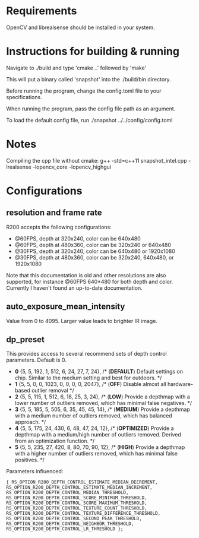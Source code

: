 # Requirements

OpenCV and librealsense should be installed in your system.

# Instructions for building & running

Navigate to ./build and type 'cmake ..' followed by 'make'

This will put a binary called 'snapshot' into the ./build/bin directory.

Before running the program, change the config.toml file to your specifications.

When running the program, pass the config file path as an argument.

To load the default config file, run ./snapshot ../../config/config.toml

# Notes

Compiling the cpp file without cmake: g++ -std=c++11 snapshot_intel.cpp -lrealsense -lopencv_core -lopencv_highgui

# Configurations

## resolution and frame rate

R200 accepts the following configurations:

* @60FPS, depth at 320x240, color can be 640x480
* @60FPS, depth at 480x360,  color can be 320x240 or 640x480
* @30FPS, depth at 320x240, color can be 640x480 or 1920x1080
* @30FPS, depth at 480x360, color can be 320x240, 640x480, or 1920x1080

Note that this documentation is old and other resolutions are also supported, for instance @60FPS 640*480 for both depth and color. Currently I haven't found an up-to-date documentation. 

## auto_exposure_mean_intensity

Value from 0 to 4095. Larger value leads to brighter IR image.

## dp_preset

This provides access to several recommend sets of depth control parameters. Default is 0.

* __0__ {5, 5, 192,  1,  512, 6, 24, 27,  7,   24}, /* (__DEFAULT__)   Default settings on chip. Similar to the medium setting and best for outdoors. */
* __1__ {5, 5,   0,  0, 1023, 0,  0,  0,  0, 2047}, /* (__OFF__)       Disable almost all hardware-based outlier removal */
* __2__ {5, 5, 115,  1,  512, 6, 18, 25,  3,   24}, /* (__LOW__)       Provide a depthmap with a lower number of outliers removed, which has minimal false negatives. */
* __3__ {5, 5, 185,  5,  505, 6, 35, 45, 45,   14}, /* (__MEDIUM__)    Provide a depthmap with a medium number of outliers removed, which has balanced approach. */
* __4__ {5, 5, 175, 24,  430, 6, 48, 47, 24,   12}, /* (__OPTIMIZED__) Provide a depthmap with a medium/high number of outliers removed. Derived from an optimization function. */
* __5__ {5, 5, 235, 27,  420, 8, 80, 70, 90,   12}, /* (__HIGH__)      Provide a depthmap with a higher number of outliers removed, which has minimal false positives. */

Parameters influenced:

`
{
        RS_OPTION_R200_DEPTH_CONTROL_ESTIMATE_MEDIAN_DECREMENT,
        RS_OPTION_R200_DEPTH_CONTROL_ESTIMATE_MEDIAN_INCREMENT,
        RS_OPTION_R200_DEPTH_CONTROL_MEDIAN_THRESHOLD,
        RS_OPTION_R200_DEPTH_CONTROL_SCORE_MINIMUM_THRESHOLD,
        RS_OPTION_R200_DEPTH_CONTROL_SCORE_MAXIMUM_THRESHOLD,
        RS_OPTION_R200_DEPTH_CONTROL_TEXTURE_COUNT_THRESHOLD, 
        RS_OPTION_R200_DEPTH_CONTROL_TEXTURE_DIFFERENCE_THRESHOLD,
        RS_OPTION_R200_DEPTH_CONTROL_SECOND_PEAK_THRESHOLD,
        RS_OPTION_R200_DEPTH_CONTROL_NEIGHBOR_THRESHOLD,
        RS_OPTION_R200_DEPTH_CONTROL_LR_THRESHOLD
    };
`

